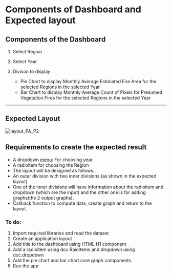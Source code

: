 <div class="page" id="page-3" style="display: block;"><h1 class="pageTitle">Components of Dashboard and Expected layout</h1>
<h2><span class="header-link octicon octicon-link"></span>Components of the  Dashboard</h2><ol>
<li><p>Select Region</p>
</li><li><p>Select Year</p>
</li><li><p>Divison to display</p>
<ul>
<li>Pie Chart to display Monthly Average Estimated Fire Area for the selected Regions in the selected Year</li><li>Bar Chart to display Monthly Average Count of Pixels for Presumed Vegetation Fires for the selected Regions in the selected Year</li></ul>
</li></ol>
<hr>
<h2><span class="header-link octicon octicon-link"></span>Expected Layout</h2><p><img src="https://cf-courses-data.s3.us.cloud-object-storage.appdomain.cloud/IBMSkillsNetwork-DV0101EN-Coursera/images/practice_ass_layout.png" alt="layout_PA_P2" title="layout_PA_P2"></p>
<h2><span class="header-link octicon octicon-link"></span>Requirements to create the expected result</h2><ul>
<li>A dropdown <a href="https://dash.plotly.com/dash-core-components/dropdown" target="_blank" rel="noopener noreferrer">menu</a>: For choosing year</li><li>A radioitem for choosing the Region</li><li>The layout will be designed as follows:</li><li>An outer division with two inner divisions (as shown in the expected layout) </li><li>One of the inner divisions will have information about the radioitem and dropdown (which are the input) and the other one is for adding graphs(the 2 output   graphs).</li><li>Callback function to compute data, create graph and return to the layout.</li></ul>
<h3><span class="header-link octicon octicon-link"></span>To do:</h3><ol>
<li>Import required libraries and read the dataset</li><li>Create an application layout</li><li>Add title to the dashboard using HTML H1 component</li><li>Add a radioitem using dcc.RaioItems and dropdown using dcc.dropdown</li><li>Add the pie chart and bar chart core graph components.</li><li>Run the app</li></ol>

